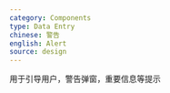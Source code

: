 ```yaml
---
category: Components
type: Data Entry
chinese: 警告
english: Alert
source: design
---
```

用于引导用户，警告弹窗，重要信息等提示
